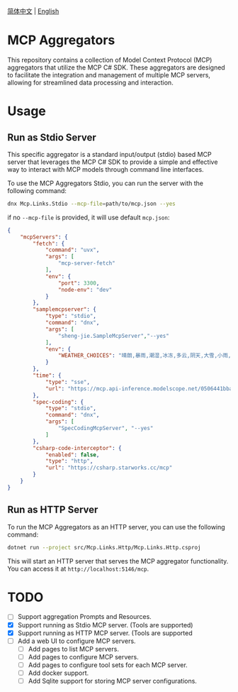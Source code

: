 [简体中文](README.zh-CN.md) | [English](README.md)

# MCP Aggregators
This repository contains a collection of Model Context Protocol (MCP) aggregators that utilize the MCP C# SDK. These aggregators are designed to facilitate the integration and management of multiple MCP servers, allowing for streamlined data processing and interaction.
# Usage

## Run as Stdio Server

This specific aggregator is a standard input/output (stdio) based MCP server that leverages the MCP C# SDK to provide a simple and effective way to interact with MCP models through command line interfaces.

To use the MCP Aggregators Stdio, you can run the server with the following command:
```bash
dnx Mcp.Links.Stdio --mcp-file=path/to/mcp.json --yes
```

if no `--mcp-file` is provided, it will use default `mcp.json`:
```json
{
    "mcpServers": {
        "fetch": {
            "command": "uvx",
            "args": [
                "mcp-server-fetch"
            ],
            "env": {
                "port": 3300,
                "node-env": "dev"
            }
        }, 
        "samplemcpserver": {
            "type": "stdio",
            "command": "dnx",
            "args": [
                "sheng-jie.SampleMcpServer","--yes"
            ],
            "env": {
                "WEATHER_CHOICES": "晴朗,暴雨,潮湿,冰冻,多云,阴天,大雪,小雨,雷阵雨,雾霾"
            }
        },
        "time": {
            "type": "sse",
            "url": "https://mcp.api-inference.modelscope.net/0506441bba8744/sse"
        },
        "spec-coding": {
            "type": "stdio",
            "command": "dnx",
            "args": [
                "SpecCodingMcpServer", "--yes"
            ]
        },
        "csharp-code-interceptor": {
            "enabled": false,
            "type": "http",
            "url": "https://csharp.starworks.cc/mcp"
        }
    }
}
```

## Run as HTTP Server
To run the MCP Aggregators as an HTTP server, you can use the following command:
```bash
dotnet run --project src/Mcp.Links.Http/Mcp.Links.Http.csproj
```
This will start an HTTP server that serves the MCP aggregator functionality. You can access it at `http://localhost:5146/mcp`.



# TODO
- [ ] Support aggregation Prompts and Resources.
- [x] Support running as Stdio MCP server. (Tools are supported)
- [x] Support running as HTTP MCP server. (Tools are supported
- [ ] Add a web UI to configure MCP servers.
  - [ ] Add pages to list MCP servers.
  - [ ] Add pages to configure MCP servers.
  - [ ] Add pages to configure tool sets for each MCP server.
  - [ ] Add docker support.
  - [ ] Add Sqlite support for storing MCP server configurations.

